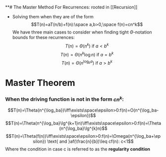 **# The Master Method For Recurrences: rooted in [[Recursion]]
- Solving them when they are of the form 
$$T(n)=aT(n/b)+f(n):\space a,b>0,\space f(n)=cn^k$$
We have three main cases to consider when finding tight $\Theta\text{-notation}$ bounds for these recurrences:
$$T(n)=\Theta(n^k) \text{ if } a<b^k$$
$$T(n)=\Theta(n^k\log n) \text{ if } a=b^k$$
$$T(n)=\Theta(n^{\log_b a}) \text{ if } a>b^k$$

# Master Theorem
### When the driving function is not in the form $cn^k$:
$$T(n)=\Theta(n^{\log_ba})\iff\exists\space\epsilon>0:f(n)=O(n^{\log_ba-\epsilon})$$
$$T(n)=\Theta(n^{\log_ba}\lg^{k+1}n)\iff\exists\space\epsilon>0:f(n)=\Theta(n^{\log_ba}\lg^{k}n)$$
$$T(n)=\Theta(f(n))\iff\exists\space\epsilon>0:f(n)=\Omega(n^{\log_ba+\epsilon}) \text{ and }af(\frac{n}{b})\leq cf(n): c<1$$
Where the condition in case c is referred to as the **regularity condition**

